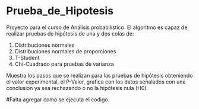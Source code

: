 # Prueba_de_Hipotesis
Proyecto para el curso de Análisis probabilístico.
El algoritmo es capaz de realizar pruebas de hipótesis de una y dos colas de:

1.  Distribuciones normales
2.  Distribuciones normales de proporciones
3.  T-Student
4.  Chi-Cuadrado para pruebas de varianza

Muestra los pasos que se realizan para las pruebas de hipótesis obteniendo el valor experimental,
 el P-Valor, grafica con los datos señalados con una conclusion ya sea rechazando o no la hipótesis nula (H0).

#Falta agregar como se ejecuta el codigo.